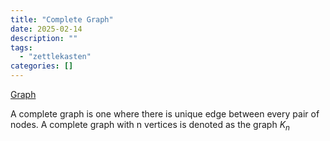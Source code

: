 ```yaml
---
title: "Complete Graph"
date: 2025-02-14
description: ""
tags: 
  - "zettlekasten"
categories: []
---
```


[Graph](Graph.md)

A complete graph is one where there is unique edge between every pair of nodes. A complete graph with n vertices is denoted as the graph $K_n$ 
